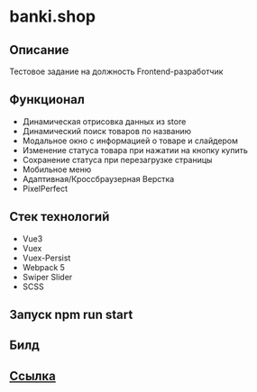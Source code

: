 # banki.shop

## Описание

Тестовое задание на должность Frontend-разработчик

## Функционал
- Динамическая отрисовка данных из store
- Динамический поиск товаров по названию
- Модальное окно с информацией о товаре и слайдером
- Изменение статуса товара при нажатии на кнопку купить
- Сохранение статуса при перезагрузке страницы
- Мобильное меню
- Адаптивная/Кроссбраузерная Верстка
- PixelPerfect

## Стек технологий

- Vue3
- Vuex
- Vuex-Persist
- Webpack 5
- Swiper Slider
- SCSS

## Запуск npm run start
## Билд

## <a href="https://antonbinom.github.io/banki.shop-vue/dist/">Ссылка</a>
